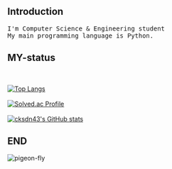 <h2>Introduction</h2>
<pre>
I'm Computer Science & Engineering student
My main programming language is Python.
</pre>

<h2>MY-status</h2>
<br>

[![Top Langs](https://github-readme-stats.vercel.app/api/top-langs/?username=cksdn43&layout=compact)](https://github.com/cksdn43)<br><br>
[![Solved.ac Profile](http://mazassumnida.wtf/api/v2/generate_badge?boj=cksdn43)](https://solved.ac/cksdn43/)<br><br>
[![cksdn43's GitHub stats](https://github-readme-stats.vercel.app/api?username=cksdn43&show_icons=true)](https://github.com/cksdn43)<br>

<h2>END</h2>

![pigeon-fly](https://user-images.githubusercontent.com/101384306/200125403-14b7b951-3709-453d-9d3d-c50c2d81845d.gif)
